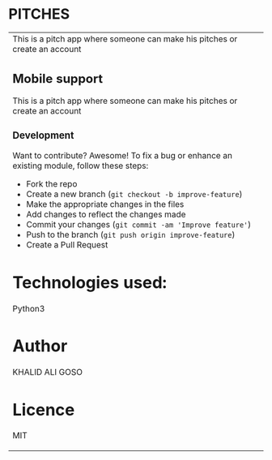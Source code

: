 # PITCHES

<table>
<tr>
<td>
  This is a pitch app where someone can make his pitches or create an account

## Mobile support
 This is a pitch app where someone can make his pitches or create an account

### Development
Want to contribute? Awesome!
To fix a bug or enhance an existing module, follow these steps:
- Fork the repo
- Create a new branch (`git checkout -b improve-feature`)
- Make the appropriate changes in the files
- Add changes to reflect the changes made
- Commit your changes (`git commit -am 'Improve feature'`)
- Push to the branch (`git push origin improve-feature`)
- Create a Pull Request

# Technologies used:
 Python3
# Author
KHALID ALI GOSO
# Licence
MIT
